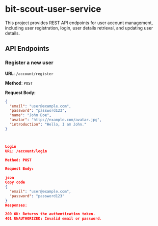 # bit-scout-user-service


This project provides REST API endpoints for user account management, including user registration, login, user details retrieval, and updating user details.

## API Endpoints

### Register a new user

**URL**: `/account/register`

**Method**: `POST`

**Request Body**:
```json
{
  "email": "user@example.com",
  "password": "password123",
  "name": "John Doe",
  "avatar": "http://example.com/avatar.jpg",
  "introduction": "Hello, I am John."
}



Login
URL: /account/login

Method: POST

Request Body:

json
Copy code
{
  "email": "user@example.com",
  "password": "password123"
}
Responses:

200 OK: Returns the authentication token.
401 UNAUTHORIZED: Invalid email or password.
